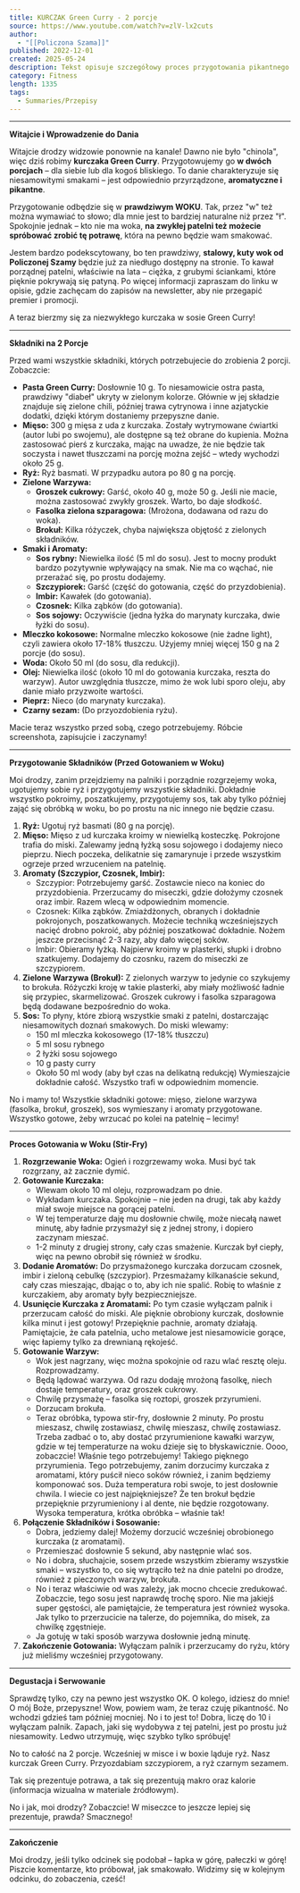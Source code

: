 ```yaml
---
title: KURCZAK Green Curry - 2 porcje
source: https://www.youtube.com/watch?v=zlV-lx2cuts
author:
  - "[[Policzona Szama]]"
published: 2022-12-01
created: 2025-05-24
description: Tekst opisuje szczegółowy proces przygotowania pikantnego i aromatycznego kurczaka w sosie Green Curry w prawdziwym woku, prezentując składniki, etapy gotowania oraz informacje o używanym sprzęcie i wartościach odżywczych.
category: Fitness
length: 1335
tags:
  - Summaries/Przepisy
---
```



---

**Witajcie i Wprowadzenie do Dania**

Witajcie drodzy widzowie ponownie na kanale! Dawno nie było "chinola", więc dziś robimy **kurczaka Green Curry**. Przygotowujemy go **w dwóch porcjach** – dla siebie lub dla kogoś bliskiego. To danie charakteryzuje się niesamowitymi smakami – jest odpowiednio przyrządzone, **aromatyczne i pikantne**.

Przygotowanie odbędzie się w **prawdziwym WOKU**. Tak, przez "w" też można wymawiać to słowo; dla mnie jest to bardziej naturalne niż przez "ł". Spokojnie jednak – kto nie ma woka, **na zwykłej patelni też możecie spróbować zrobić tę potrawę**, która na pewno będzie wam smakować.

Jestem bardzo podekscytowany, bo ten prawdziwy, **stalowy, kuty wok od Policzonej Szamy** będzie już za niedługo dostępny na stronie. To kawał porządnej patelni, właściwie na lata – ciężka, z grubymi ściankami, które pięknie pokrywają się patyną. Po więcej informacji zapraszam do linku w opisie, gdzie zachęcam do zapisów na newsletter, aby nie przegapić premier i promocji.

A teraz bierzmy się za niezwykłego kurczaka w sosie Green Curry!

---

**Składniki na 2 Porcje**

Przed wami wszystkie składniki, których potrzebujecie do zrobienia 2 porcji. Zobaczcie:

*   **Pasta Green Curry:** Dosłownie 10 g. To niesamowicie ostra pasta, prawdziwy "diabeł" ukryty w zielonym kolorze. Głównie w jej składzie znajduje się zielone chili, później trawa cytrynowa i inne azjatyckie dodatki, dzięki którym dostaniemy przepyszne danie.
*   **Mięso:** 300 g mięsa z uda z kurczaka. Zostały wytrymowane ćwiartki (autor lubi po swojemu), ale dostępne są też obrane do kupienia. Można zastosować pierś z kurczaka, mając na uwadze, że nie będzie tak soczysta i nawet tłuszczami na porcję można zejść – wtedy wychodzi około 25 g.
*   **Ryż:** Ryż basmati. W przypadku autora po 80 g na porcję.
*   **Zielone Warzywa:**
    *   **Groszek cukrowy:** Garść, około 40 g, może 50 g. Jeśli nie macie, można zastosować zwykły groszek. Warto, bo daje słodkość.
    *   **Fasolka zielona szparagowa:** (Mrożona, dodawana od razu do woka).
    *   **Brokuł:** Kilka różyczek, chyba największa objętość z zielonych składników.
*   **Smaki i Aromaty:**
    *   **Sos rybny:** Niewielka ilość (5 ml do sosu). Jest to mocny produkt bardzo pozytywnie wpływający na smak. Nie ma co wąchać, nie przerażać się, po prostu dodajemy.
    *   **Szczypiorek:** Garść (część do gotowania, część do przyzdobienia).
    *   **Imbir:** Kawałek (do gotowania).
    *   **Czosnek:** Kilka ząbków (do gotowania).
    *   **Sos sojowy:** Oczywiście (jedna łyżka do marynaty kurczaka, dwie łyżki do sosu).
*   **Mleczko kokosowe:** Normalne mleczko kokosowe (nie żadne light), czyli zawiera około 17-18% tłuszczu. Użyjemy mniej więcej 150 g na 2 porcje (do sosu).
*   **Woda:** Około 50 ml (do sosu, dla redukcji).
*   **Olej:** Niewielka ilość (około 10 ml do gotowania kurczaka, reszta do warzyw). Autor uwzględnia tłuszcze, mimo że wok lubi sporo oleju, aby danie miało przyzwoite wartości.
*   **Pieprz:** Nieco (do marynaty kurczaka).
*   **Czarny sezam:** (Do przyozdobienia ryżu).

Macie teraz wszystko przed sobą, czego potrzebujemy. Róbcie screenshota, zapisujcie i zaczynamy!

---

**Przygotowanie Składników (Przed Gotowaniem w Woku)**

Moi drodzy, zanim przejdziemy na palniki i porządnie rozgrzejemy woka, ugotujemy sobie ryż i przygotujemy wszystkie składniki. Dokładnie wszystko pokroimy, poszatkujemy, przygotujemy sos, tak aby tylko później zająć się obróbką w woku, bo po prostu na nic innego nie będzie czasu.

1.  **Ryż:** Ugotuj ryż basmati (80 g na porcję).
2.  **Mięso:** Mięso z ud kurczaka kroimy w niewielką kosteczkę. Pokrojone trafia do miski. Zalewamy jedną łyżką sosu sojowego i dodajemy nieco pieprzu. Niech poczeka, delikatnie się zamarynuje i przede wszystkim ogrzeje przed wrzuceniem na patelnię.
3.  **Aromaty (Szczypior, Czosnek, Imbir):**
    *   Szczypior: Potrzebujemy garść. Zostawcie nieco na koniec do przyzdobienia. Przerzucamy do miseczki, gdzie dołożymy czosnek oraz imbir. Razem wlecą w odpowiednim momencie.
    *   Czosnek: Kilka ząbków. Zmiażdżonych, obranych i dokładnie pokrojonych, poszatkowanych. Możecie techniką wcześniejszych nacięć drobno pokroić, aby później poszatkować dokładnie. Nożem jeszcze przecisnąć 2-3 razy, aby dało więcej soków.
    *   Imbir: Obieramy łyżką. Najpierw kroimy w plasterki, słupki i drobno szatkujemy. Dodajemy do czosnku, razem do miseczki ze szczypiorem.
4.  **Zielone Warzywa (Brokuł):** Z zielonych warzyw to jedynie co szykujemy to brokuła. Różyczki kroję w takie plasterki, aby miały możliwość ładnie się przypiec, skarmelizować. Groszek cukrowy i fasolka szparagowa będą dodawane bezpośrednio do woka.
5.  **Sos:** To płyny, które zbiorą wszystkie smaki z patelni, dostarczając niesamowitych doznań smakowych. Do miski wlewamy:
    *   150 ml mleczka kokosowego (17-18% tłuszczu)
    *   5 ml sosu rybnego
    *   2 łyżki sosu sojowego
    *   10 g pasty curry
    *   Około 50 ml wody (aby był czas na delikatną redukcję)
    Wymieszajcie dokładnie całość. Wszystko trafi w odpowiednim momencie.

No i mamy to! Wszystkie składniki gotowe: mięso, zielone warzywa (fasolka, brokuł, groszek), sos wymieszany i aromaty przygotowane. Wszystko gotowe, żeby wrzucać po kolei na patelnię – lecimy!

---

**Proces Gotowania w Woku (Stir-Fry)**

1.  **Rozgrzewanie Woka:** Ogień i rozgrzewamy woka. Musi być tak rozgrzany, aż zacznie dymić.
2.  **Gotowanie Kurczaka:**
    *   Wlewam około 10 ml oleju, rozprowadzam po dnie.
    *   Wykładam kurczaka. Spokojnie – nie jeden na drugi, tak aby każdy miał swoje miejsce na gorącej patelni.
    *   W tej temperaturze daję mu dosłownie chwilę, może niecałą nawet minutę, aby ładnie przysmażył się z jednej strony, i dopiero zaczynam mieszać.
    *   1-2 minuty z drugiej strony, cały czas smażenie. Kurczak był ciepły, więc na pewno obrobił się również w środku.
3.  **Dodanie Aromatów:** Do przysmażonego kurczaka dorzucam czosnek, imbir i zieloną cebulkę (szczypior). Przesmażamy kilkanaście sekund, cały czas mieszając, dbając o to, aby ich nie spalić. Robię to właśnie z kurczakiem, aby aromaty były bezpieczniejsze.
4.  **Usunięcie Kurczaka z Aromatami:** Po tym czasie wyłączam palnik i przerzucam całość do miski. Ale pięknie obrobiony kurczak, dosłownie kilka minut i jest gotowy! Przepięknie pachnie, aromaty działają. Pamiętajcie, że cała patelnia, ucho metalowe jest niesamowicie gorące, więc łapiemy tylko za drewnianą rękojeść.
5.  **Gotowanie Warzyw:**
    *   Wok jest nagrzany, więc można spokojnie od razu wlać resztę oleju. Rozprowadzamy.
    *   Będą lądować warzywa. Od razu dodaję mrożoną fasolkę, niech dostaje temperatury, oraz groszek cukrowy.
    *   Chwilę przysmażę – fasolka się roztopi, groszek przyrumieni.
    *   Dorzucam brokuła.
    *   Teraz obróbka, typowa stir-fry, dosłownie 2 minuty. Po prostu mieszasz, chwilę zostawiasz, chwilę mieszasz, chwilę zostawiasz. Trzeba zadbać o to, aby dostać przyrumienione kawałki warzyw, gdzie w tej temperaturze na woku dzieje się to błyskawicznie. Oooo, zobaczcie! Właśnie tego potrzebujemy! Takiego pięknego przyrumienia. Tego potrzebujemy, zanim dorzucimy kurczaka z aromatami, który puścił nieco soków również, i zanim będziemy komponować sos. Duża temperatura robi swoje, to jest dosłownie chwila. I wiecie co jest najpiękniejsze? Że ten brokuł będzie przepięknie przyrumieniony i al dente, nie będzie rozgotowany. Wysoka temperatura, krótka obróbka – właśnie tak!
6.  **Połączenie Składników i Sosowanie:**
    *   Dobra, jedziemy dalej! Możemy dorzucić wcześniej obrobionego kurczaka (z aromatami).
    *   Przemieszać dosłownie 5 sekund, aby następnie wlać sos.
    *   No i dobra, słuchajcie, sosem przede wszystkim zbieramy wszystkie smaki – wszystko to, co się wytrąciło też na dnie patelni po drodze, również z pieczonych warzyw, brokuła.
    *   No i teraz właściwie od was zależy, jak mocno chcecie zredukować. Zobaczcie, tego sosu jest naprawdę trochę sporo. Nie ma jakiejś super gęstości, ale pamiętajcie, że temperatura jest również wysoka. Jak tylko to przerzucicie na talerze, do pojemnika, do misek, za chwilkę zgęstnieje.
    *   Ja gotuję w taki sposób warzywa dosłownie jedną minutę.
7.  **Zakończenie Gotowania:** Wyłączam palnik i przerzucamy do ryżu, który już mieliśmy wcześniej przygotowany.

---

**Degustacja i Serwowanie**

Sprawdzę tylko, czy na pewno jest wszystko OK. O kolego, idziesz do mnie! O mój Boże, przepyszne! Wow, powiem wam, że teraz czuję pikantność. No wchodzi gdzieś tam później mocniej. No i to jest to! Dobra, liczę do 10 i wyłączam palnik. Zapach, jaki się wydobywa z tej patelni, jest po prostu już niesamowity. Ledwo utrzymuję, więc szybko tylko spróbuję!

No to całość na 2 porcje. Wcześniej w misce i w boxie ląduje ryż. Nasz kurczak Green Curry. Przyozdabiam szczypiorem, a ryż czarnym sezamem.

Tak się prezentuje potrawa, a tak się prezentują makro oraz kalorie (informacja wizualna w materiale źródłowym).

No i jak, moi drodzy? Zobaczcie! W miseczce to jeszcze lepiej się prezentuje, prawda? Smacznego!

---

**Zakończenie**

Moi drodzy, jeśli tylko odcinek się podobał – łapka w górę, pałeczki w górę! Piszcie komentarze, kto próbował, jak smakowało. Widzimy się w kolejnym odcinku, do zobaczenia, cześć!